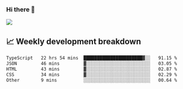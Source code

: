 ### Hi there 👋
<img align="center" src="https://github-readme-stats.vercel.app/api?username=Tumao727&show_icons=true&hide_title=true&theme=dracula" />


## 📈 Weekly development breakdown
<!--START_SECTION:waka-->

```txt
TypeScript   22 hrs 54 mins  ██████████████████████▓░░   91.15 %
JSON         46 mins         ▓░░░░░░░░░░░░░░░░░░░░░░░░   03.05 %
HTML         43 mins         ▓░░░░░░░░░░░░░░░░░░░░░░░░   02.87 %
CSS          34 mins         ▓░░░░░░░░░░░░░░░░░░░░░░░░   02.29 %
Other        9 mins          ░░░░░░░░░░░░░░░░░░░░░░░░░   00.64 %
```

<!--END_SECTION:waka-->